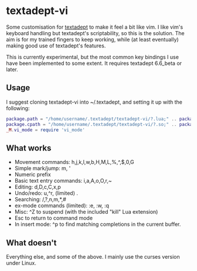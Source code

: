 textadept-vi
============

Some customisation for [textadept](http://foicica.com/textadept) to make it
feel a bit like vim.  I like vim's keyboard handling but textadept's
scriptability, so this is the solution.  The aim is for my trained fingers
to keep working, while (at least eventually) making good use of textadept's
features.

This is currently experimental, but the most common key bindings I use have
been implemented to some extent.  It requires textadept 6.6_beta or later.

Usage
-----
I suggest cloning textadept-vi into ~/.textadept, and setting it up with the
following:

```lua
package.path = "/home/username/.textadept/textadept-vi/?.lua;" .. package.path
package.cpath = "/home/username/.textadept/textadept-vi/?.so;" .. package.cpath
_M.vi_mode = require 'vi_mode'
```

What works
----------
* Movement commands: h,j,k,l,w,b,H,M,L,%,^,$,0,G
* Simple mark/jump: m, '
* Numeric prefix
* Basic text entry commands: i,a,A,o,O,r,~
* Editing: d,D,c,C,x,p
* Undo/redo: u,^r, (limited) .
* Searching: /,?,n,m,*,#
* ex-mode commands (limited): :e, :w, :q
* Misc: ^Z to suspend (with the included "kill" Lua extension)
* Esc to return to command mode
* In insert mode: ^p to find matching completions in the current buffer.

What doesn't
------------
Everything else, and some of the above.  I mainly use the curses version
under Linux.
